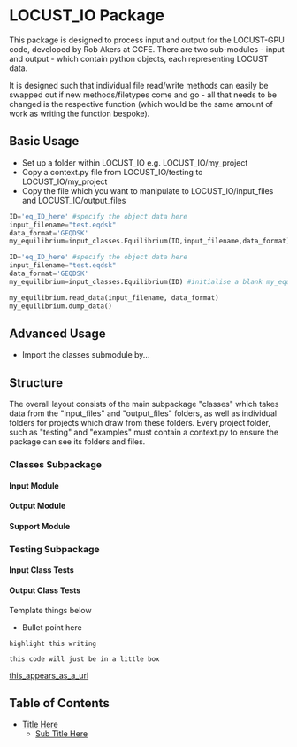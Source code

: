 # LOCUST_IO Package

This package is designed to process input and output for the LOCUST-GPU code, developed by Rob Akers at CCFE. There are two sub-modules - input and output - which contain python objects, each representing LOCUST data.

It is designed such that individual file read/write methods can easily be swapped out if new methods/filetypes come and go - all that needs to be changed is the respective function (which would be the same amount of work as writing the function bespoke).






## Basic Usage

* Set up a folder within LOCUST_IO e.g. LOCUST_IO/my_project
* Copy a context.py file from LOCUST_IO/testing to LOCUST_IO/my_project
* Copy the file which you want to manipulate to LOCUST_IO/input_files and LOCUST_IO/output_files


```python
ID='eq_ID_here' #specify the object data here
input_filename="test.eqdsk"
data_format='GEQDSK'
my_equilibrium=input_classes.Equilibrium(ID,input_filename,data_format) #my_equilibrium now holds all the data in one object
```

```python
ID='eq_ID_here' #specify the object data here
input_filename="test.eqdsk"
data_format='GEQDSK'
my_equilibrium=input_classes.Equilibrium(ID) #initialise a blank my_equilibrium

my_equilibrium.read_data(input_filename, data_format)
my_equilibrium.dump_data()
```



## Advanced Usage
* Import the classes submodule by...






## Structure

The overall layout consists of the main subpackage "classes" which takes data from the "input_files" and "output_files" folders, as well as individual folders for projects which draw from these folders. Every project folder, such as "testing" and "examples" must contain a context.py to ensure the package can see its folders and files. 

### Classes Subpackage

#### Input Module

#### Output Module

#### Support Module


### Testing Subpackage

#### Input Class Tests

#### Output Class Tests





Template things below


* Bullet point here

`highlight this writing`



```
this code will just be in a little box
```

[this_appears_as_a_url](www.with.this.address)


Table of Contents
-----------------

* [Title Here](#title-here)
  * [Sub Title Here](#sub-title-here)
